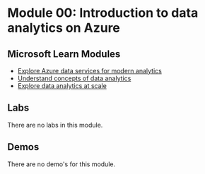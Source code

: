 # Module 00: Introduction to data analytics on Azure

## Microsoft Learn Modules

- [Explore Azure data services for modern analytics](https://docs.microsoft.com/learn/modules/explore-azure-data-services-for-modern-analytics/)
- [Understand concepts of data analytics](https://docs.microsoft.com/learn/modules/understand-concepts-of-data-analytics/)
- [Explore data analytics at scale](https://docs.microsoft.com/learn/modules/explore-data-analytics-scale/)

## Labs

There are no labs in this module.

## Demos

There are no demo's for this module.
